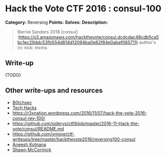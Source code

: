 # Hack the Vote CTF 2016 : consul-100

**Category:** Reversing
**Points:**
**Solves:**
**Description:**

> Bernie Sanders 2018  [consul](<https://s3.amazonaws.com/hackthevote/consul.dcdcdac48cdb5ca5bc1ec29ddc53fb554d814d12094ba0e82f84e0abef065711)>    author's irc nick: mxms


## Write-up

(TODO)

## Other write-ups and resources

* [B0tchsec](http://b0tchsec.com/2016/hack-the-vote/consul)
* [Tech Hacks](https://nacayoshi00.wordpress.com/2016/11/07/hack-the-vote-ctf-writeup/)
* https://r3xnation.wordpress.com/2016/11/07/hack-the-vote-2016-consul-rev-100/
* https://github.com/sidervs/ctf/blob/master/2016-11-Hack-the-vote/consul/README.md
* https://github.com/ymgve/ctf-writeups/tree/master/hackthevote2016/reversing100-consul
* [Aneesh Kotnana](https://github.com/Alaska47/HackTheVote-2016-Writeups/tree/master/reversing/100-Consul)
* [Shawn McCormick](https://github.com/Shwam/CTF-Writeups/blob/master/Hack%20the%20Vote/AR-consul-Reverse100.MD)
